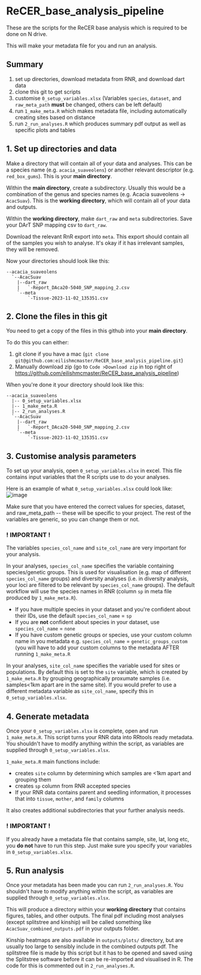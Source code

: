 # ReCER_base_analysis_pipeline
These are the scripts for the ReCER base analysis which is required to be done on N drive. 

This will make your metadata file for you and run an analysis. 

## Summary 
1. set up directories, download metadata from RNR, and download dart data
2. clone this git to get scripts
3. customise `0_setup_variables.xlsx` (Variables `species`, `dataset`, and `raw_meta_path` **must** be changed, others can be left default)
4. run `1_make_meta.R` which makes metadata file, including automatically creating sites based on distance
5. run `2_run_analyses.R` which produces summary pdf output as well as specific plots and tables


## 1. Set up directories and data

Make a directory that will contain all of your data and analyses. This can be a species name (e.g. `acacia_suaveolens`) or another relevant descriptor (e.g. `red_box_gums`). This is your **main directory**.

Within the **main directory**, create a subdirectory. Usually this would be a combination of the genus and species names (e.g. Acacia suaveolens -> `AcacSuav`). This is the **working directory**, which will contain all of your data and outputs. 

Within the **working directory**, make `dart_raw` and `meta` subdirectories. Save your DArT SNP mapping csv to `dart_raw`. 

Download the relevant RnR export into `meta`. This export should contain all of the samples you wish to analyse. It's okay if it has irrelevant samples, they will be removed. 

Now your directories should look like this:
```
--acacia_suaveolens
  `--AcacSuav
    |--dart_raw
    |   `-Report_DAca20-5040_SNP_mapping_2.csv
    `--meta
        `-Tissue-2023-11-02_135351.csv
```

## 2. Clone the files in this git
You need to get a copy of the files in this github into your **main directory**.

To do this you can either:

1. git clone if you have a mac (`git clone git@github.com:eilishmcmaster/ReCER_base_analysis_pipeline.git`)
2. Manually download zip (go to `Code >Download zip` in top right of https://github.com/eilishmcmaster/ReCER_base_analysis_pipeline)

When you're done it your directory should look like this:

```
--acacia_suaveolens
  |-- 0_setup_variables.xlsx
  |-- 1_make_meta.R
  |-- 2_run_analyses.R
  `--AcacSuav
    |--dart_raw
    |   `-Report_DAca20-5040_SNP_mapping_2.csv
    `--meta
        `-Tissue-2023-11-02_135351.csv
```

## 3. Customise analysis parameters
To set up your analysis, open `0_setup_variables.xlsx` in excel. This file contains input variables that the R scripts use to do your analyses. 

Here is an example of what `0_setup_variables.xlsx` could look like:
![image](https://github.com/eilishmcmaster/ReCER_base_analysis_pipeline/assets/67452867/0b361135-21e9-4b00-bbfb-a4ac7731f9a9)

Make sure that you have entered the correct values for species, dataset, and raw_meta_path -- these will be specific to your project. The rest of the variables are generic, so you can change them or not. 

### ! IMPORTANT !
The variables `species_col_name` and `site_col_name` are very important for your analysis. 

In your analyses, `species_col_name` specifies the variable containing species/genetic groups. This is used for visualisation (e.g. map of different `species_col_name` groups) and diversity analyses (i.e. in diversity analysis, your loci are filtered to be relevant by `species_col_name` groups). The default workflow will use the species names in RNR (column `sp` in meta file produced by `1_make_meta.R`).
* If you have multiple species in your dataset and you're confident about their IDs, use the default `species_col_name` = `sp`
* If you are **not** confident about species in your dataset, use `species_col_name` = `none`
* If you have custom genetic groups or species, use your custom column name in you metadata e.g. `species_col_name` = `genetic_groups_custom` (you will have to add your custom columns to the metadata AFTER running `1_make_meta.R`

In your analyses, `site_col_name` specifies the variable used for sites or populations. By default this is set to the `site` variable, which is created by `1_make_meta.R` by grouping geographically proxumate samples (i.e. samples<1km apart are in the same site). If you would prefer to use a different metadata variable as `site_col_name`, specify this in `0_setup_variables.xlsx`.


## 4. Generate metadata
Once your `0_setup_variables.xlsx` is complete, open and run `1_make_meta.R`. This script turns your RNR data into RRtools ready metadata. You shouldn't have to modify anything within the script, as variables are supplied through `0_setup_variables.xlsx`. 

`1_make_meta.R` main functions include:
* creates `site` column by determining which samples are <1km apart and grouping them
* creates `sp` column from RNR accepted species 
* If your RNR data contains parent and seedling information, it processes that into `tissue`, `mother`, and `family` columns

It also creates additional subdirectories that your further analysis needs. 

### ! IMPORTANT !
If you already have a metadata file that contains sample, site, lat, long etc, you **do not** have to run this step. Just make sure you specify your variables in `0_setup_variables.xlsx`.


## 5. Run analysis
Once your metadata has been made you can run `2_run_analyses.R`. You shouldn't have to modify anything within the script, as variables are supplied through `0_setup_variables.xlsx`.

This will produce a directory within your **working directory** that contains figures, tables, and other outputs. The final pdf including most analyses (except splitstree and kinship) will be called something like `AcacSuav_combined_outputs.pdf` in your outputs folder. 

Kinship heatmaps are also available in `outputs/plots/` directory, but are usually too large to sensibly include in the combined outputs pdf. The splitstree file is made by this script but it has to be opened and saved using the Splitstree software before it can be re-imported and visualised in R. The code for this is commented out in `2_run_analyses.R`. 



